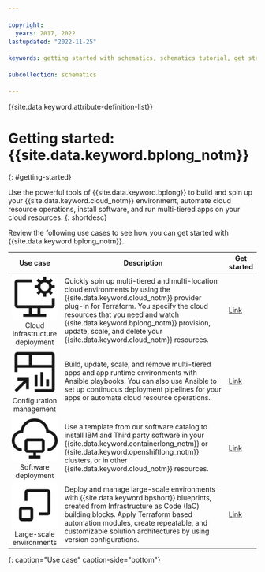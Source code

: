 ```yaml
---

copyright:
  years: 2017, 2022
lastupdated: "2022-11-25"

keywords: getting started with schematics, schematics tutorial, get started with terraform

subcollection: schematics

---
```


{{site.data.keyword.attribute-definition-list}}

# Getting started: {{site.data.keyword.bplong_notm}}
{: #getting-started}

Use the powerful tools of {{site.data.keyword.bplong}} to build and spin up your {{site.data.keyword.cloud_notm}} environment, automate cloud resource operations, install software, and run multi-tiered apps on your cloud resources. 
{: shortdesc}

Review the following use cases to see how you can get started with {{site.data.keyword.bplong_notm}}. 

| Use case | Description | Get started |
| :-------: |-----------| --------| 
| ![Cloud infrastructure deployment](images/gs_cloud-service-management.svg) </br> Cloud infrastructure deployment | Quickly spin up multi-tiered and multi-location cloud environments by using the {{site.data.keyword.cloud_notm}} provider plug-in for Terraform. You specify the cloud resources that you need and watch {{site.data.keyword.bplong_notm}} provision, update, scale, and delete your {{site.data.keyword.cloud_notm}} resources. | [Link](/docs/schematics?topic=schematics-get-started-terraform) |
| ![Configuration management](images/gs_dashboard-reference.svg) </br>Configuration management | Build, update, scale, and remove multi-tiered apps and app runtime environments with Ansible playbooks. You can also use Ansible to set up continuous deployment pipelines for your apps or automate cloud resource operations. | [Link](/docs/schematics?topic=schematics-getting-started-ansible) | 
| ![Software deployment](images/gs_virtual-desktop.svg) </br>Software deployment| Use a template from our software catalog to install IBM and Third party software in your {{site.data.keyword.containerlong_notm}} or {{site.data.keyword.openshiftlong_notm}} clusters, or in other {{site.data.keyword.cloud_notm}} resources. | [Link](/docs/schematics?topic=schematics-get-started-software)|
| ![Large-scale environments](images/gs_scale.svg) </br>Large-scale environments| Deploy and manage large-scale environments with {{site.data.keyword.bpshort}} blueprints, created from Infrastructure as Code (IaC) building blocks. Apply Terraform based automation modules, create repeatable, and customizable solution architectures by using version configurations. | [Link](/docs/schematics?topic=schematics-get-started-blueprints)|
{: caption="Use case" caption-side="bottom"}


